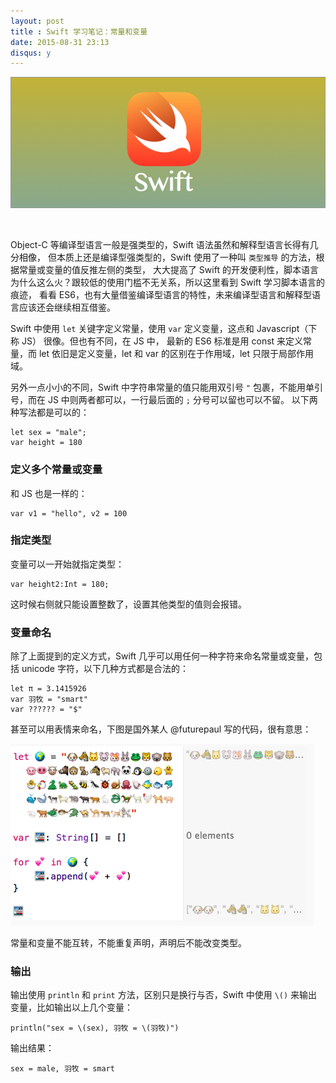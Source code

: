 ```yaml
---
layout: post
title : Swift 学习笔记：常量和变量
date: 2015-08-31 23:13
disqus: y
---
```


![swift](/images/swift-learn-note-banner.png)

&nbsp;

Object-C 等编译型语言一般是强类型的，Swift 语法虽然和解释型语言长得有几分相像，
但本质上还是编译型强类型的，Swift 使用了一种叫 `类型推导` 的方法，根据常量或变量的值反推左侧的类型，
大大提高了 Swift 的开发便利性，脚本语言为什么这么火？跟较低的使用门槛不无关系，所以这里看到 Swift 学习脚本语言的痕迹，
看看 ES6，也有大量借鉴编译型语言的特性，未来编译型语言和解释型语言应该还会继续相互借鉴。

Swift 中使用 `let` 关键字定义常量，使用 `var` 定义变量，这点和 Javascript（下称 JS） 很像。但也有不同，在 JS 中，
最新的 ES6 标准是用 const 来定义常量，而 let 依旧是定义变量，let 和 var 的区别在于作用域，let 只限于局部作用域。

另外一点小小的不同，Swift 中字符串常量的值只能用双引号 `"` 包裹，不能用单引号，而在 JS 中则两者都可以，一行最后面的 `;` 分号可以留也可以不留。
以下两种写法都是可以的：

```
let sex = "male";
var height = 180
```

### 定义多个常量或变量

和 JS 也是一样的：

```
var v1 = "hello", v2 = 100
```

### 指定类型

变量可以一开始就指定类型：

```
var height2:Int = 180;
```

这时候右侧就只能设置整数了，设置其他类型的值则会报错。

### 变量命名

除了上面提到的定义方式，Swift 几乎可以用任何一种字符来命名常量或变量，包括 unicode 字符，以下几种方式都是合法的：

```
let π = 3.1415926
var 羽牧 = "smart"
var ?????? = "$"
```

甚至可以用表情来命名，下图是国外某人 @futurepaul 写的代码，很有意思：

![swift](/images/swift-learn-note-constant-1.jpg)

常量和变量不能互转，不能重复声明，声明后不能改变类型。

### 输出

输出使用 `println` 和 `print` 方法，区别只是换行与否，Swift 中使用 `\()` 来输出变量，比如输出以上几个变量：

```
println("sex = \(sex), 羽牧 = \(羽牧)")
```

输出结果：

```
sex = male, 羽牧 = smart
```

